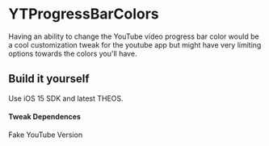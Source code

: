 # YTProgressBarColors
Having an ability to change the YouTube video progress bar color would be a cool customization tweak for the youtube app but might have very limiting options towards the colors you'll have.

## Build it yourself
Use iOS 15 SDK and latest THEOS.

#### Tweak Dependences
Fake YouTube Version
